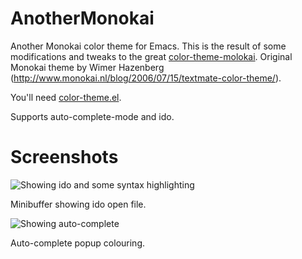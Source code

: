 AnotherMonokai
==============

Another Monokai color theme for Emacs. This is the result of some modifications and tweaks to the great [color-theme-molokai](https://github.com/alloy-d/color-theme-molokai). Original Monokai theme by Wimer Hazenberg (http://www.monokai.nl/blog/2006/07/15/textmate-color-theme/).

You'll need [color-theme.el](http://www.emacswiki.org/emacs/ColorTheme).

Supports auto-complete-mode and ido.

Screenshots
===========

![Showing ido and some syntax highlighting](http://i.imgur.com/2dK1C.png)

Minibuffer showing ido open file.

![Showing auto-complete](http://i.imgur.com/GaGFs.png)

Auto-complete popup colouring.
